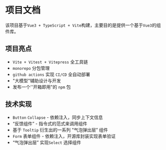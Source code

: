 # 项目文档

该项目基于`Vue3 + TypeScript + Vite`构建，主要目的是提供一个基于`Vue3`的组件库。

## 项目亮点

- `Vite + Vitest + Vitepress` 全工具链
- `monorepo` 分包管理
- `github actions` 实现 `CI/CD` 全自动部署
- "大模型"辅助设计与开发
- 发布一个''开箱即用"的 `npm` 包

## 技术实现

- `Button` `Collapse` - 依赖注入，同步上下文信息
- “反馈组件” - 指令式的范式来调用组件
- 基于 `Tooltip` 衍生出的一系列 "气泡弹出层” 组件
- `Form` 表单组件 - 依赖注入，开源库封装实现表单验证
- “气泡弹出层” 实现`Select` 选择组件	